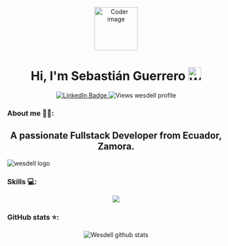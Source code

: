 <div id="header" align="center">
  <img src="https://media.giphy.com/media/M9gbBd9nbDrOTu1Mqx/giphy.gif" width="100" alt="Coder image" />
</div>

<h1 align="center">
  Hi, I'm Sebastián Guerrero
  <img src="https://media.giphy.com/media/hvRJCLFzcasrR4ia7z/giphy.gif" width="30px" alt="Waving hand emoji" />
</h1>

<div align="center">
  <a href="https://www.linkedin.com/in/sebastianguerrero17/">
    <img src="https://img.shields.io/badge/LinkedIn-blue?style=for-the-badge&logo=linkedin&logoColor=white" alt="LinkedIn Badge"/>
  </a>
  <img src="https://komarev.com/ghpvc/?username=wesdell&style=flat-square&color=blue" alt="Views wesdell profile"/>
</div>

### About me 👨‍💻:
<h2 align="center">
  A passionate Fullstack Developer from Ecuador, Zamora.
</h2>

![wesdell logo](https://media.licdn.com/dms/image/C4E16AQGL77PSlseMfw/profile-displaybackgroundimage-shrink_350_1400/0/1661873369456?e=1687392000&v=beta&t=5jrBYfZwb4D2SjX7IbK7m-76YzOui39bKvHOGc26ZfA)

### Skills 💻:

<p align="center">
  <a href="https://skillicons.dev">
    <img src="https://skillicons.dev/icons?i=git,js,nodejs,ts,py,tailwind,postgres,express,mongo,next,ghactions" />
  </a>
</p>

### GitHub stats ⭐:
<div align="center">
  <img src="https://github-readme-stats.vercel.app/api?username=wesdell&show_icons=true&theme=tokyonight" alt="Wesdell github stats" />
</div>
